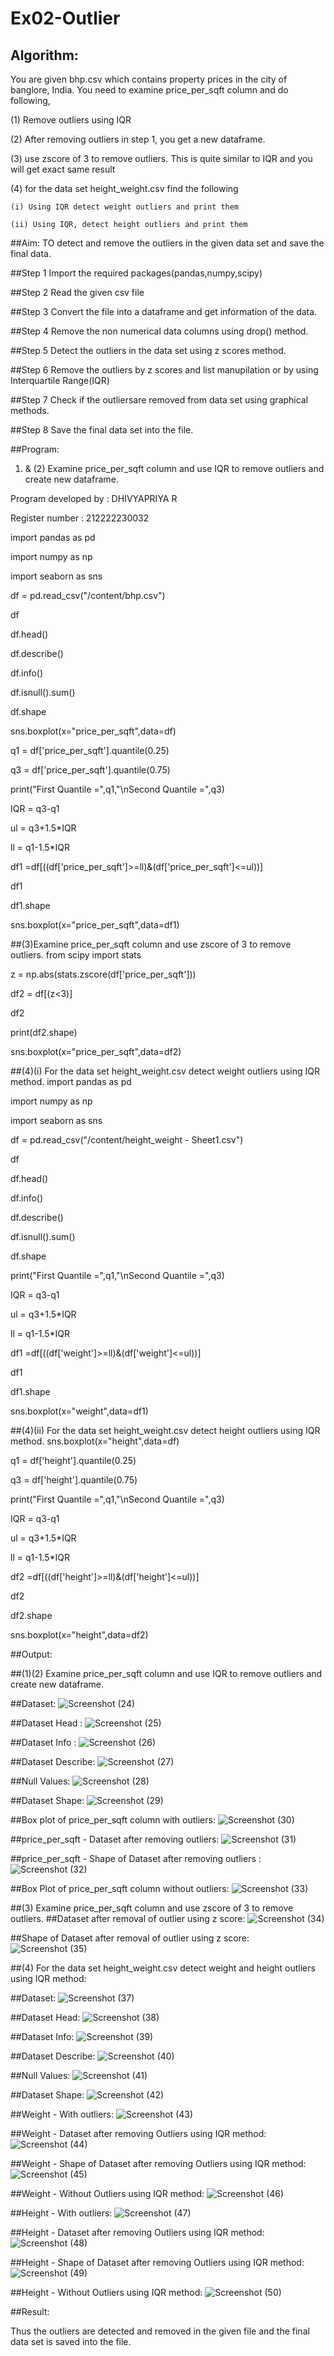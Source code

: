# Ex02-Outlier
## Algorithm:

You are given bhp.csv which contains property prices in the city of banglore, India. You need to examine price_per_sqft column and do following,

(1) Remove outliers using IQR 

(2) After removing outliers in step 1, you get a new dataframe.

(3) use zscore of 3 to remove outliers. This is quite similar to IQR and you will get exact same result

(4) for the data set height_weight.csv find the following

    (i) Using IQR detect weight outliers and print them

    (ii) Using IQR, detect height outliers and print them

##Aim:
TO detect and remove the outliers in the given data set and save the final data.


##Step 1
Import the required packages(pandas,numpy,scipy)

##Step 2
Read the given csv file

##Step 3
Convert the file into a dataframe and get information of the data.

##Step 4
Remove the non numerical data columns using drop() method.

##Step 5
Detect the outliers in the data set using z scores method.

##Step 6
Remove the outliers by z scores and list manupilation or by using Interquartile Range(IQR)

##Step 7
Check if the outliersare removed from data set using graphical methods.

##Step 8
Save the final data set into the file.

##Program:
1) & (2) Examine price_per_sqft column and use IQR to remove outliers and create new dataframe.

Program developed by : DHIVYAPRIYA R

Register number : 212222230032

import pandas as pd

import numpy as np

import seaborn as sns

df = pd.read_csv("/content/bhp.csv")

df

df.head()

df.describe()

df.info()

df.isnull().sum()

df.shape

sns.boxplot(x="price_per_sqft",data=df)

q1 = df['price_per_sqft'].quantile(0.25)

q3 = df['price_per_sqft'].quantile(0.75)

print("First Quantile =",q1,"\nSecond Quantile =",q3)

IQR = q3-q1

ul = q3+1.5*IQR

ll = q1-1.5*IQR

df1 =df[((df['price_per_sqft']>=ll)&(df['price_per_sqft']<=ul))]

df1

df1.shape

sns.boxplot(x="price_per_sqft",data=df1)

##(3)Examine price_per_sqft column and use zscore of 3 to remove outliers.
from scipy import stats

z = np.abs(stats.zscore(df['price_per_sqft']))

df2 = df[(z<3)]

df2

print(df2.shape)

sns.boxplot(x="price_per_sqft",data=df2)

##(4)(i) For the data set height_weight.csv detect weight outliers using IQR method.
import pandas as pd

import numpy as np

import seaborn as sns

df = pd.read_csv("/content/height_weight - Sheet1.csv")

df

df.head()

df.info()

df.describe()

df.isnull().sum()

df.shape

print("First Quantile =",q1,"\nSecond Quantile =",q3)

IQR = q3-q1

ul = q3+1.5*IQR

ll = q1-1.5*IQR

df1 =df[((df['weight']>=ll)&(df['weight']<=ul))]

df1

df1.shape

sns.boxplot(x="weight",data=df1)

##(4)(ii) For the data set height_weight.csv detect height outliers using IQR method.
sns.boxplot(x="height",data=df)

q1 = df['height'].quantile(0.25)

q3 = df['height'].quantile(0.75)

print("First Quantile =",q1,"\nSecond Quantile =",q3)

IQR = q3-q1

ul = q3+1.5*IQR

ll = q1-1.5*IQR

df2 =df[((df['height']>=ll)&(df['height']<=ul))]

df2

df2.shape

sns.boxplot(x="height",data=df2)

##Output:

##(1)(2) Examine price_per_sqft column and use IQR to remove outliers and create new dataframe.

##Dataset:
![Screenshot (24)](https://user-images.githubusercontent.com/119477552/228585207-23a03864-a0be-4aa2-b8db-917125467cd4.png)

##Dataset Head :
![Screenshot (25)](https://user-images.githubusercontent.com/119477552/228585152-1b87605e-f0f5-40e1-88e2-079821f79508.png)

##Dataset Info :
![Screenshot (26)](https://user-images.githubusercontent.com/119477552/228585108-defff13f-db39-4d04-815e-a3079ac13bee.png)

##Dataset Describe:
![Screenshot (27)](https://user-images.githubusercontent.com/119477552/228585031-c75a2fc6-4ae6-4c05-b0d8-8c7734373225.png)

##Null Values:
![Screenshot (28)](https://user-images.githubusercontent.com/119477552/228584994-445e12c2-b29e-4f26-878b-341262f440b1.png)

##Dataset Shape:
![Screenshot (29)](https://user-images.githubusercontent.com/119477552/228584934-31077b57-54f3-47b4-8df0-ed8736d8dae1.png)

##Box plot of price_per_sqft column with outliers:
![Screenshot (30)](https://user-images.githubusercontent.com/119477552/228584881-daddf06f-bc7b-4c9a-aba0-90e9c061cee6.png)

##price_per_sqft - Dataset after removing outliers:
![Screenshot (31)](https://user-images.githubusercontent.com/119477552/228584842-58876c37-4ea5-4327-9962-12228aeaecf4.png)

##price_per_sqft - Shape of Dataset after removing outliers :
![Screenshot (32)](https://user-images.githubusercontent.com/119477552/228584805-2a54f1e6-eb86-43c4-98d5-232280661723.png)

##Box Plot of price_per_sqft column without outliers:
![Screenshot (33)](https://user-images.githubusercontent.com/119477552/228584757-ad791a48-8b9e-4f0e-88a3-b5c046ffc4f6.png)

##(3) Examine price_per_sqft column and use zscore of 3 to remove outliers.
##Dataset after removal of outlier using z score:
![Screenshot (34)](https://user-images.githubusercontent.com/119477552/228584686-d89eb7b1-c9f8-42d9-9b67-dd506a2af7be.png)

##Shape of Dataset after removal of outlier using z score:
![Screenshot (35)](https://user-images.githubusercontent.com/119477552/228584557-e55bb848-78df-4369-a520-959ffb4e64ef.png)

##(4) For the data set height_weight.csv detect weight and height outliers using IQR method:

##Dataset:
![Screenshot (37)](https://user-images.githubusercontent.com/119477552/228584487-a8705491-688a-4fd6-b9c6-725cd7260524.png)

##Dataset Head:
![Screenshot (38)](https://user-images.githubusercontent.com/119477552/228584445-fdcfbf1a-a7a7-4705-952d-9bcc1ffb830d.png)

##Dataset Info:
![Screenshot (39)](https://user-images.githubusercontent.com/119477552/228584408-8df2d0a5-1716-4387-9c53-c07bcdeb2030.png)

##Dataset Describe:
![Screenshot (40)](https://user-images.githubusercontent.com/119477552/228584355-3edff919-f0ef-4c73-8089-a149657ad2a6.png)

##Null Values:
![Screenshot (41)](https://user-images.githubusercontent.com/119477552/228584287-f0a26a4e-5737-4772-9619-961717788dee.png)

##Dataset Shape:
![Screenshot (42)](https://user-images.githubusercontent.com/119477552/228584234-6cbaf7ef-91df-4dfc-8829-8f5276234224.png)

##Weight - With outliers:
![Screenshot (43)](https://user-images.githubusercontent.com/119477552/228584153-bb7fa5b0-d512-47b7-8194-2737846893f8.png)

##Weight - Dataset after removing Outliers using IQR method:
![Screenshot (44)](https://user-images.githubusercontent.com/119477552/228584123-e5c777d1-b842-4bc0-98a5-dddd8fb21f05.png)

##Weight - Shape of Dataset after removing Outliers using IQR method:
![Screenshot (45)](https://user-images.githubusercontent.com/119477552/228584084-85667bfd-af6b-43a6-a046-42d3da69b7a9.png)

##Weight - Without Outliers using IQR method:
![Screenshot (46)](https://user-images.githubusercontent.com/119477552/228584015-5ea1d683-b852-49f6-b56b-64ae9fe3a277.png)

##Height - With outliers:
![Screenshot (47)](https://user-images.githubusercontent.com/119477552/228583971-c6d46a78-f0d9-4901-98c7-84c769c7805a.png)

##Height - Dataset after removing Outliers using IQR method:
![Screenshot (48)](https://user-images.githubusercontent.com/119477552/228583921-59968a5c-81e6-4809-8802-3b40ed0c07b9.png)

##Height - Shape of Dataset after removing Outliers using IQR method:
![Screenshot (49)](https://user-images.githubusercontent.com/119477552/228583880-8eef4f79-1a53-48c5-922a-849c605f9be1.png)

##Height - Without Outliers using IQR method:
![Screenshot (50)](https://user-images.githubusercontent.com/119477552/228583831-40062045-d9d3-4c5e-9d97-df27316afc43.png)

##Result:

Thus the outliers are detected and removed in the given file and the final data set is saved into the file.
